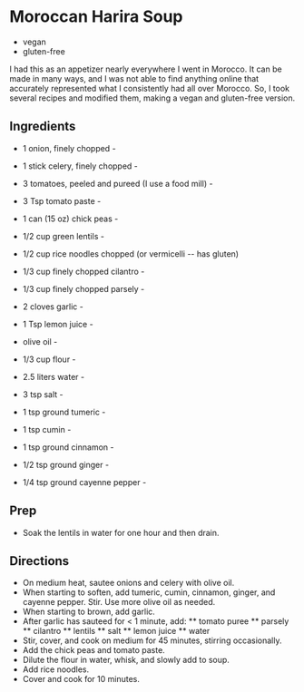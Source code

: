 # Moroccan Harira Soup

* vegan
* gluten-free

I had this as an appetizer nearly everywhere I went in Morocco. It can be made in many ways, and I
was not able to find anything online that accurately represented what I consistently had all over
Morocco. So, I took several recipes and modified them, making a vegan and gluten-free version.

## Ingredients

* 1 onion, finely chopped -
* 1 stick celery, finely chopped -
* 3 tomatoes, peeled and pureed (I use a food mill) -
* 3 Tsp tomato paste -
* 1 can (15 oz) chick peas -
* 1/2 cup green lentils -
* 1/2 cup rice noodles chopped (or vermicelli -- has gluten)
* 1/3 cup finely chopped cilantro -
* 1/3 cup finely chopped parsely -
* 2 cloves garlic -
* 1 Tsp lemon juice -
* olive oil -
* 1/3 cup flour -
* 2.5 liters water -

* 3 tsp salt -
* 1 tsp ground tumeric -
* 1 tsp cumin -
* 1 tsp ground cinnamon -
* 1/2 tsp ground ginger -
* 1/4 tsp ground cayenne pepper -

## Prep

* Soak the lentils in water for one hour and then drain.

## Directions

* On medium heat, sautee onions and celery with olive oil.
* When starting to soften, add tumeric, cumin, cinnamon, ginger, and cayenne pepper. Stir. Use more olive oil as needed.
* When starting to brown, add garlic.
* After garlic has sauteed for < 1 minute, add:
** tomato puree
** parsely
** cilantro
** lentils
** salt
** lemon juice
** water
* Stir, cover, and cook on medium for 45 minutes, stirring occasionally.
* Add the chick peas and tomato paste.
* Dilute the flour in water, whisk, and slowly add to soup.
* Add rice noodles.
* Cover and cook for 10 minutes.
